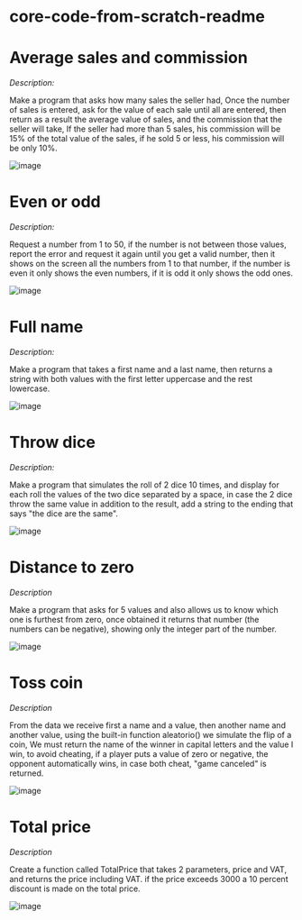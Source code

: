 # core-code-from-scratch-readme

# Average sales and commission

*Description:*

Make a program that asks how many sales the seller had, Once the number of sales is entered, ask for the value of each sale until all are entered,
then return as a result the average value of sales, and the commission that the seller will take, If the seller had more than 5 sales,
his commission will be 15% of the total value of the sales, if he sold 5 or less, his commission will be only 10%.

![image](https://user-images.githubusercontent.com/106286065/235563280-2f55bab8-f476-45e8-a229-965584827b24.png)


# Even or odd

*Description:*

Request a number from 1 to 50, if the number is not between those values, report the error and request it again until you get a valid number, then it shows on the screen all the numbers from 1 to that number, if the number is even it only shows the even numbers, if it is odd it only shows the odd ones.

![image](https://github.com/PaulGamarraDev/core-code-from-scratch-readme/assets/106286065/b497e2d8-457d-449a-8d2b-84e8bde9ffa0)

# Full name

*Description:*

Make a program that takes a first name and a last name, then returns a string with both values with the first letter uppercase and the rest lowercase.

![image](https://github.com/PaulGamarraDev/core-code-from-scratch-readme/assets/106286065/69078207-1362-4142-8c03-5e940910a202)

# Throw dice

*Description:*

Make a program that simulates the roll of 2 dice 10 times, and display for each roll the values of the two dice separated by a space, in case the 2 dice throw the same value in addition to the result, add a string to the ending that says "the dice are the same".

![image](https://github.com/PaulGamarraDev/core-code-from-scratch-readme/assets/106286065/8cada6fc-77f2-4d7d-a2ee-f308f094820f)

# Distance to zero

*Description*

Make a program that asks for 5 values and also allows us to know which one is furthest from zero, once obtained it returns that number (the numbers can be negative), showing only the integer part of the number.

![image](https://github.com/PaulGamarraDev/core-code-from-scratch-readme/assets/106286065/efedc258-59d6-456d-8ae5-a24c13c145d5)

# Toss coin

*Description*

From the data we receive first a name and a value, then another name and another value, using the built-in function aleatorio() we simulate the flip of a coin, We must return the name of the winner in capital letters and the value I win, to avoid cheating, if a player puts a value of zero or negative, the opponent automatically wins, in case both cheat, "game canceled" is returned.

![image](https://github.com/PaulGamarraDev/core-code-from-scratch-readme/assets/106286065/115a1919-be8c-48b4-bd54-dba5b53dcf1e)

# Total price

*Description*

Create a function called TotalPrice that takes 2 parameters, price and VAT, and returns the price including VAT. if the price exceeds 3000 a 10 percent discount is made on the total price.

![image](https://github.com/PaulGamarraDev/core-code-from-scratch-readme/assets/106286065/235734c1-e7c5-43ca-83a9-fec6899919f2)




